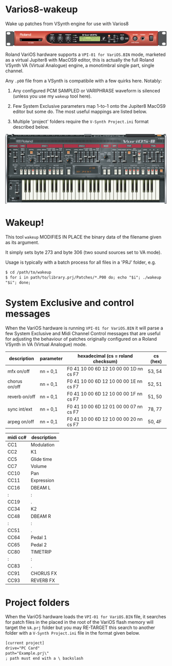 # Varios8-wakeup
Wake up patches from VSynth engine for use with Varios8

![roland varios hardware](images/variosHW.png)

Roland VariOS hardware supports a `VPI-01 for VariOS.BIN` mode, marketed as a virtual Jupiter8 with MacOS9 editor, this is actually the full Roland VSynth VA (Virtual Analogue) engine, a monotimbral single part, single channel. 

Any `.p00` file from a VSynth is compatibile with a few quirks here. Notably:

1. Any configured PCM SAMPLED or VARIPHRASE waveform is silenced (unless you use my `wakeup` tool here).

2. Few System Exclusive parameters map 1-to-1 onto the Jupiter8 MacOS9 editor but some do. The most useful mappings are listed below.

3. Multiple 'project' folders require the `V-Synth Project.ini` format described below.

![roland varios8 software editor](images/varios8SW.png)

# Wakeup!

This tool `wakeup` MODIFIES IN PLACE the binary data of the filename given as its argument.

It simply sets byte 273 and byte 306 (two sound sources set to VA mode).

Usage is typically with a batch process for all files in a 'PRJ' folder, e.g.

```
$ cd /path/to/wakeup
$ for i in path/to/library.prj/Patches/*.P00 do; echo "$i"; ./wakeup "$i"; done;
```

# System Exclusive and control messages

When the VariOS hardware is running `VPI-01 for VariOS.BIN` it will parse a few System Exclusive and Midi Channel Control messages that are useful for adjusting the behaviour of patches originally configured on a Roland VSynth in VA (Virtual Analogue) mode.


|description   |parameter |hexadecimal (cs = roland checksum)      |cs (hex)|
|--------------|----------|----------------------------------------|--------|
|mfx on/off    | nn = 0,1 | F0 41 10 00 6D 12 10 00 00 1D nn cs F7 | 53, 54 |
|chorus on/off | nn = 0,1 | F0 41 10 00 6D 12 10 00 00 1E nn cs F7 | 52, 51 |
|reverb on/off | nn = 0,1 | F0 41 10 00 6D 12 10 00 00 1F nn cs F7 | 51, 50 |
|sync int/ext  | nn = 0,1 | F0 41 10 00 6D 12 01 00 00 07 nn cs F7 | 78, 77 |
|arpeg on/off  | nn = 0,1 | F0 41 10 00 6D 12 10 00 00 20 nn cs F7 | 50, 4F |

|midi cc#|description|
|--------|-----------|
|CC1     |Modulation |
|CC2     |K1         |
|CC5     |Glide time |
|CC7     |Volume     |
|CC10    |Pan        |
|CC11    |Expression |
|CC16    |DBEAM L    |
|  :     |   :       |
|CC19    |   .       |
|CC34    |K2         |
|CC48    |DBEAM R    |
|  :     |   :       |
|CC51    |   .       |
|CC64    |Pedal 1    |
|CC65    |Pedal 2    |
|CC80    |TIMETRIP   |
|  :     |   :       |
|CC83    |   .       |
|CC91    |CHORUS FX  |
|CC93    |REVERB FX  |

# Project folders

When the VariOS hardware loads the `VPI-01 for VariOS.BIN` file, it searches for patch files in the  placed in the root of the VariOS flash memory will target the `VA.prj` folder but you may RE-TARGET this search to another folder with a `V-Synth Project.ini` file in the format given below.

```
[current project]
drive="PC Card"
path="Example.prj\"
; path must end with a \ backslash
```
